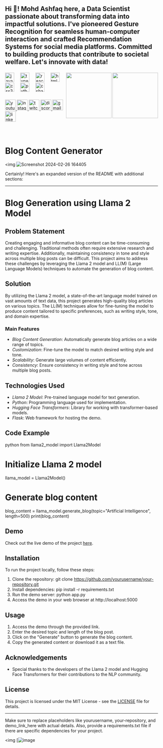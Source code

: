 <h2 align="left">Hi 👋! Mohd Ashfaq here, a Data Scientist passionate about transforming data into impactful solutions. I've pioneered Gesture Recognition for seamless human-computer interaction and crafted Recommendation Systems for social media platforms. Committed to building products that contribute to societal welfare. Let's innovate with data! 





</h2>

###
<img align="right" height="150" src="https://i.imgflip.com/65efzo.gif"  />


<img align="right" height="150" src="C:\Users\mohd ashfaq\Downloads\WhatsApp Image 2024-02-22 at 22.08.57_201dd0b9.jpg"/>


###

<div align="left">
  <img src="https://cdn.jsdelivr.net/gh/devicons/devicon/icons/javascript/javascript-original.svg" height="30" alt="javascript logo"  />
  <img width="12" />
  <img src="https://cdn.jsdelivr.net/gh/devicons/devicon/icons/typescript/typescript-original.svg" height="30" alt="typescript logo"  />
  <img width="12" />
  <img src="https://cdn.jsdelivr.net/gh/devicons/devicon/icons/react/react-original.svg" height="30" alt="react logo"  />
  <img width="12" />
  <img src="https://cdn.jsdelivr.net/gh/devicons/devicon/icons/html5/html5-original.svg" height="30" alt="html5 logo"  />
  <img width="12" />
  <img src="https://cdn.jsdelivr.net/gh/devicons/devicon/icons/css3/css3-original.svg" height="30" alt="css3 logo"  />
  <img width="12" />
  <img src="https://cdn.jsdelivr.net/gh/devicons/devicon/icons/python/python-original.svg" height="30" alt="python logo"  />
  <img width="12" />
  <img src="https://cdn.jsdelivr.net/gh/devicons/devicon/icons/csharp/csharp-original.svg" height="30" alt="csharp logo"  />
</div>

###

<div align="left">
  <a href="[Your YouTube Link]">
    <img src="https://img.shields.io/static/v1?message=Youtube&logo=youtube&label=&color=FF0000&logoColor=white&labelColor=&style=for-the-badge" height="35" alt="youtube logo"  />
  </a>
  <a href="[Your Instagram Link]">
    <img src="https://img.shields.io/static/v1?message=Instagram&logo=instagram&label=&color=E4405F&logoColor=white&labelColor=&style=for-the-badge" height="35" alt="instagram logo"  />
  </a>
  <a href="[Your Twitch Link]">
    <img src="https://img.shields.io/static/v1?message=Twitch&logo=twitch&label=&color=9146FF&logoColor=white&labelColor=&style=for-the-badge" height="35" alt="twitch logo"  />
  </a>
  <a href="[Your Discord Link]">
    <img src="https://img.shields.io/static/v1?message=Discord&logo=discord&label=&color=7289DA&logoColor=white&labelColor=&style=for-the-badge" height="35" alt="discord logo"  />
  </a>
  <a href="[Your Gmail Link]">
    <img src="https://img.shields.io/static/v1?message=Gmail&logo=gmail&label=&color=D14836&logoColor=white&labelColor=&style=for-the-badge" height="35" alt="gmail logo"  />
  </a>
  <a href="[Your LinkedIn Link]">
    <img src="https://img.shields.io/static/v1?message=LinkedIn&logo=linkedin&label=&color=0077B5&logoColor=white&labelColor=&style=for-the-badge" height="35" alt="linkedin logo"  />
  </a>
</div>

###



<br clear="both">


###

# Blog Content Generator

<img ![Screenshot 2024-02-26 164405](https://github.com/ashfaq-khan14/Generate-Blog-LLAMA2/assets/120010803/85d6f793-6b2b-446a-9ea0-a302f2173242)


Certainly! Here's an expanded version of the README with additional sections:

---

# Blog Generation using Llama 2 Model

## Problem Statement
Creating engaging and informative blog content can be time-consuming and challenging. Traditional methods often require extensive research and writing expertise. Additionally, maintaining consistency in tone and style across multiple blog posts can be difficult. This project aims to address these challenges by leveraging the Llama 2 model and LL(M) (Large Language Models) techniques to automate the generation of blog content.

## Solution
By utilizing the Llama 2 model, a state-of-the-art language model trained on vast amounts of text data, this project generates high-quality blog articles on various topics. The LL(M) techniques allow for fine-tuning the model to produce content tailored to specific preferences, such as writing style, tone, and domain expertise.

### Main Features
- *Blog Content Generation*: Automatically generate blog articles on a wide range of topics.
- *Customization*: Fine-tune the model to match desired writing style and tone.
- *Scalability*: Generate large volumes of content efficiently.
- *Consistency*: Ensure consistency in writing style and tone across multiple blog posts.

## Technologies Used
- *Llama 2 Model*: Pre-trained language model for text generation.
- *Python*: Programming language used for implementation.
- *Hugging Face Transformers*: Library for working with transformer-based models.
- *Flask*: Web framework for hosting the demo.

## Code Example
python
from llama2_model import Llama2Model

# Initialize Llama 2 model
llama_model = Llama2Model()

# Generate blog content
blog_content = llama_model.generate_blog(topic="Artificial Intelligence", length=500)
print(blog_content)


## Demo
Check out the live demo of the project [here](demo_link_here).

## Installation
To run the project locally, follow these steps:
1. Clone the repository: git clone https://github.com/yourusername/your-repository.git
2. Install dependencies: pip install -r requirements.txt
3. Run the demo server: python app.py
4. Access the demo in your web browser at http://localhost:5000

## Usage
1. Access the demo through the provided link.
2. Enter the desired topic and length of the blog post.
3. Click on the "Generate" button to generate the blog content.
4. Copy the generated content or download it as a text file.



## Acknowledgements
- Special thanks to the developers of the Llama 2 model and Hugging Face Transformers for their contributions to the NLP community.

## License
This project is licensed under the MIT License - see the [LICENSE](LICENSE) file for details.

---

Make sure to replace placeholders like yourusername, your-repository, and demo_link_here with actual details. Also, provide a requirements.txt file if there are specific dependencies for your project.

<img [![image](https://github.com/ashfaq-khan14/Generate-Blog-LLAMA2/assets/120010803/aaec9049-4258-48de-ad3f-3cd2e1061ded)



### 
